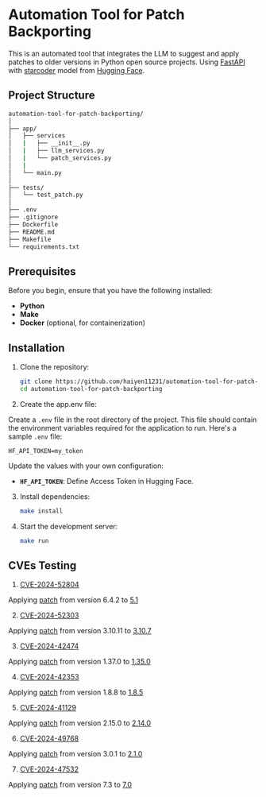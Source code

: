 # Automation Tool for Patch Backporting

This is an automated tool that integrates the LLM to suggest and apply patches to older versions in Python open source projects. Using [FastAPI](https://fastapi.tiangolo.com/#installation) with [starcoder](https://huggingface.co/bigcode/starcoder) model from [Hugging Face](https://huggingface.co/).

## Project Structure

```bash
automation-tool-for-patch-backporting/
│
├── app/
│   ├── services
│   |   ├── __init__.py
│   |   ├── llm_services.py
│   |   └── patch_services.py
│   |
│   └── main.py
│
├── tests/
│   └── test_patch.py
│
├── .env
├── .gitignore
├── Dockerfile
├── README.md
├── Makefile
└── requirements.txt
```

## Prerequisites

Before you begin, ensure that you have the following installed:

- **Python**
- **Make**
- **Docker** (optional, for containerization)

## Installation

1. Clone the repository:

   ```bash
   git clone https://github.com/haiyen11231/automation-tool-for-patch-backporting.git
   cd automation-tool-for-patch-backporting
   ```

2. Create the app.env file:

Create a `.env` file in the root directory of the project. This file should contain the environment variables required for the application to run. Here's a sample `.env` file:

```env
HF_API_TOKEN=my_token
```

Update the values with your own configuration:

- **`HF_API_TOKEN`**: Define Access Token in Hugging Face.

3. Install dependencies:

   ```bash
   make install
   ```

4. Start the development server:

   ```bash
   make run
   ```

## CVEs Testing

1. [CVE-2024-52804](https://nvd.nist.gov/vuln/detail/CVE-2024-52804)

Applying [patch](https://github.com/tornadoweb/tornado/commit/d5ba4a1695fbf7c6a3e54313262639b198291533) from version 6.4.2 to [5.1](https://github.com/tornadoweb/tornado/tree/branch5.1)

2. [CVE-2024-52303](https://nvd.nist.gov/vuln/detail/CVE-2024-52303)

Applying [patch](https://github.com/aio-libs/aiohttp/commit/bc15db61615079d1b6327ba42c682f758fa96936) from version 3.10.11 to [3.10.7](https://github.com/aio-libs/aiohttp/tree/v3.10.7)

3. [CVE-2024-42474](https://nvd.nist.gov/vuln/detail/CVE-2024-42474)

Applying [patch](https://github.com/streamlit/streamlit/commit/3a639859cfdfba2187c81897d44a3e33825eb0a3) from version 1.37.0 to [1.35.0](https://github.com/streamlit/streamlit/tree/release/1.35.0)

4. [CVE-2024-42353](https://nvd.nist.gov/vuln/detail/CVE-2024-42353)

Applying [patch](https://github.com/Pylons/webob/commit/f689bcf4f0a1f64f1735b1d5069aef5be6974b5b) from version 1.8.8 to [1.8.5](https://github.com/Pylons/webob/tree/1.8.5)

5. [CVE-2024-41129](https://nvd.nist.gov/vuln/detail/CVE-2024-41129)

Applying [patch](https://github.com/canonical/operator/commit/fea6d2072435a62170d4c01272572f1a7e916e61) from version 2.15.0 to [2.14.0](https://github.com/canonical/operator/tree/2.14.0)

6. [CVE-2024-49768](https://nvd.nist.gov/vuln/detail/CVE-2024-49768)

Applying [patch](https://github.com/Pylons/waitress/commit/e4359018537af376cf24bd13616d861e2fb76f65) from version 3.0.1 to [2.1.0](https://github.com/Pylons/waitress/tree/v2.1.0)

7. [CVE-2024-47532](https://nvd.nist.gov/vuln/detail/CVE-2024-47532)

Applying [patch](https://github.com/zopefoundation/RestrictedPython/commit/d701cc36cccac36b21fa200f1f2d1945a9a215e6) from version 7.3 to [7.0](https://github.com/zopefoundation/RestrictedPython/tree/7.0)
